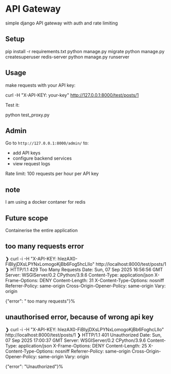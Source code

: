 # API Gateway

simple django API gateway with auth and rate limiting

## Setup

pip install -r requirements.txt
python manage.py migrate
python manage.py createsuperuser
redis-server
python manage.py runserver

## Usage

make requests with your API key:

curl -H "X-API-KEY: your-key" http://127.0.0.1:8000/test/posts/1

Test it:

python test_proxy.py

## Admin

Go to `http://127.0.0.1:8000/admin/` to:

- add API keys
- configure backend services
- view request logs

Rate limit: 100 requests per hour per API key

## note

I am using a docker contaner for redis

## Future scope

Containerise the entire application

## too many requests error

❯ curl -i -H "X-API-KEY: hIezAX0-FiBIyjDXsLPYNxLomogoKjBb6Fog5hcLlIo" http://localhost:8000/test/posts/1
❯ HTTP/1.1 429 Too Many Requests
Date: Sun, 07 Sep 2025 16:56:56 GMT
Server: WSGIServer/0.2 CPython/3.9.6
Content-Type: application/json
X-Frame-Options: DENY
Content-Length: 31
X-Content-Type-Options: nosniff
Referrer-Policy: same-origin
Cross-Origin-Opener-Policy: same-origin
Vary: origin

{"error": " too many requests"}%

## unauthorised error, because of wrong api key

❯ curl -i -H "X-API-KEY: hIezAX0-FiBIyjDXsLPYNxLomogoKjBb6FoghcLlIo" http://localhost:8000/test/posts/1
❯ HTTP/1.1 401 Unauthorized
Date: Sun, 07 Sep 2025 17:00:37 GMT
Server: WSGIServer/0.2 CPython/3.9.6
Content-Type: application/json
X-Frame-Options: DENY
Content-Length: 25
X-Content-Type-Options: nosniff
Referrer-Policy: same-origin
Cross-Origin-Opener-Policy: same-origin
Vary: origin

{"error": "Unauthorized"}%
